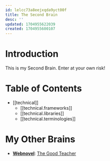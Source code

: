 ```yaml
---
id: lelcc73a8eejxqda9yct00f
title: The Second Brain
desc: ''
updated: 1704955622039
created: 1704955600107
---
```


# Introduction

This is my Second Brain. Enter at your own risk!

# Table of Contents

- [[technical]]
    - [[technical.frameworks]]
    - [[technical.libraries]]
    - [[technical.terminologies]]

# My Other Brains

- **[Webnovel](https://www.webnovel.com/book/the-good-teacher_19850538806611205)**: [The Good Teacher](https://juniorsundarcasual.github.io/TGT/)
